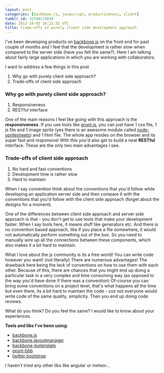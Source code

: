 ```yaml
---
layout: post
categories: [backbone.js, javascript, productiveness, client]
tumblr_id: 32740174839
date: 2012-10-02 16:21:52 UTC
title: trade-offs of purely client side development approach
---
```


I've been developing products on [backbone.js](http://github.com/documentcloud/backbone/) on the front end for past couple of months and I feel that the development is rather slow when compared to the server side (have you felt the same?). Here I am talking about fairly large applications in which you are working with collaborators.

I want to address a few things in this post

1. Why go with purely client side approach?
2. Trade-offs of client side approach

### Why go with purely client side approach?
1. Responsiveness
2. RESTful interface

One of the main reasons I feel like going with this approach is the **responsiveness**. If you use tools like [grunt.js](https://github.com/gruntjs/grunt), you can just have 1 css file, 1 js file and 1 image sprite (yes there is an awesome module called [node-spritesheets](https://github.com/richardbutler/node-spritesheet)) and 1 html file. The whole app resides on the  browser and its super fast and responsive! With this you'd also get to build a neat **RESTful** interface. These are the only two main advantages I see.

### Trade-offs of client side approach
1. No hard and fast conventions
2. Development time is rather slow
3. Hard to maintain

When I say convention think about the conventions that you'd follow while developing an application server side and then compare it with the conventions that you'd follow with the client side approach (forget about the designs for a moment).

One of the differences between client side approach and server side approach is that - you don't get to use tools that make your development faster. When I say tools here, it means stuff like generators etc. And there is no convention based approach, like if you place a file somewhere, it would not automatically perform something out of the box. So you need to manually wire up all the connections between these components, which also makes it a bit hard to maintain. 

What I love about the js community is its a free world! You can write code however you want! (not literally) There are numerous advantages! The drawback here being the lack of conventions on how to use them with each other. Because of this, there are chances that you might end up doing a particular task in a very complex and time consuming way (as opposed to the way you'd have done if there was a convention) Of-course you can bring some conventions on a project level, that's what happens all the time but even there, its a bit hard to maintain the code - coz not everyone would write code of the same quality, simplicity. Then you end up doing code reviews. 

What do you think? Do you feel the same? I would like to know about your experiences.

**Tools and libs I've been using:**

* [backbone.js](http://github.com/documentcloud/backbone/) 
* [backbone.layoutmanager](http://github.com/tbranyen/backbone.layoutmanager)
* [backbone-boilerplate](http://github.com/tbranyen/backbone-boilerplate) 
* [grunt-bbb](http://github.com/backbone-boilerplate/grunt-bbb)
* [twitter bootstrap](http://twitter.github.com/bootstrap)

I haven't tried any other libs like angular or meteor...